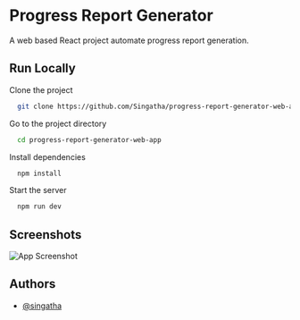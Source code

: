 
# Progress Report Generator

A web based React project automate progress report generation.

## Run Locally

Clone the project

```bash
  git clone https://github.com/Singatha/progress-report-generator-web-app.git
```

Go to the project directory

```bash
  cd progress-report-generator-web-app
```

Install dependencies

```bash
  npm install
```

Start the server

```bash
  npm run dev
```


## Screenshots

![App Screenshot](https://via.placeholder.com/468x300?text=App+Screenshot+Here)


## Authors

- [@singatha](https://www.github.com/singatha)

